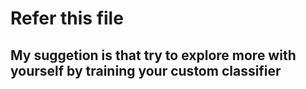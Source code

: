 # Refer this file 
## My suggetion is that try to explore more with yourself by training your custom classifier 
